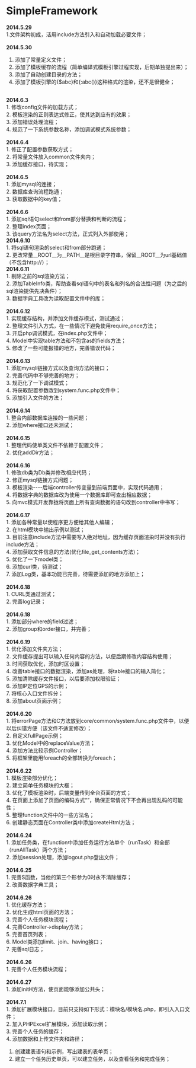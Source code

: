 SimpleFramework
===============

<b>2014.5.29</b><br/>
1.文件架构初成，活用include方法引入和自动加载必要文件；<br/>
<br/>
<b>2014.5.30</b><br/>
1. 添加了常量定义文件；<br/>
2. 添加了模板缓存的流程（简单编译式模板引擎过程实现，后期单独提出来）；<br/>
3. 添加了自动创建目录的方法；<br/>
4. 添加了模板引擎的{$abc}和{:abc()}这种格式的渲染，还不是很健全；<br/>
<br/>
<b>2014.6.3</b><br/>
1. 修改config文件的加载方式；<br/>
2. 模板渲染的正则表达式修正，使其达到应有的效果；<br/>
3. 添加错误处理流程；<br/>
4. 规范了一下系统参数名称，添加调试模式系统参数；<br/>
<br/>
<b>2014.6.4</b><br/>
1. 修正了配置参数获取方式；<br/>
2. 将常量文件放入common文件夹内；<br/>
3. 添加缓存接口，待实现；<br/>
<br/>
<b>2014.6.5</b><br/>
1. 添加mysql的连接；<br/>
2. 数据库查询流程跑通；<br/>
3. 获取数据中的key值；<br/>
<br/>
<b>2014.6.6</b><br/>
1. 添加sql语句select和from部分替换和判断的流程；<br/>
2. 整理index页面；<br/>
3. 该query方法名为select方法，正式列入外部使用；<br/>
<b>2014.6.10</b><br/>
1. 将sql语句渲染的select和from部分跑通；<br/>
2. 更改常量__ROOT__为__PATH__是根目录字符串，保留__ROOT__为url基础值（不包含http://）；<br/>
<b>2014.6.11</b><br/>
1. 剔除之前的sql渲染方法；<br/>
2. 添加TableInfo类，帮助查看sql语句中的表名和列名的合法性问题（为之后的sql渲染提供先决条件）；<br/>
3. 数据字典工具改为读取配置文件中的库；<br/>
<br/>
<b>2014.6.12</b><br/>
1. 实现缓存结构，并添加文件缓存模式，测试通过；<br/>
2. 整理文件引入方式，在一些情况下避免使用require_once方法；<br/>
3. 开启php调试模式，在index.php文件中；<br/>
4. Model中实现table方法和不包含as的fields方法；<br/>
5. 修改了一些可能报错的地方，完善错误代码；<br/>
<br/>
<b>2014.6.13</b><br/>
1. 添加mysqli链接方式以及查询方法的接口；<br/>
2. 完善代码中不够完善的地方；<br/>
3. 规范化了一下调试模式；<br/>
4. 将获取配置参数改到system.func.php文件中；<br/>
5. 添加引入文件的方法；<br/>
<br/>
<b>2014.6.14</b><br/>
1. 整合内部数据库连接的一些问题；<br/>
2. 添加where接口还未测试；<br/>
<br/>
<b>2014.6.15</b><br/>
1. 整理代码使单类文件不依赖于配置文件；<br/>
2. 优化addDir方法；<br/>
<br/>
<b>2014.6.16</b><br/>
1. 修改db类为Db类并修改相应代码；<br/>
2. 修正mysql链接方式问题；<br/>
3. 模板渲染----后端controller传变量到前端页面中，实现代码通用；<br/>
4. 将数据字典的数据库改为使用一个数据库即可查出相应数据；<br/>
5. 向mvc模式开发靠拢将页面上所有查询数据的语句改到controller中书写；<br/>
<br/>
<b>2014.6.17</b><br/>
1. 添加各种常量以使程序更方便给其他人编辑；<br/>
2. 在html模块中输出示例以测试；<br/>
3. 目前注意include方法中需要写入绝对地址，因为缓存页面渲染时并没有执行include方法；<br/>
4. 添加获取文件信息的方法(优化file_get_contents方法)；<br/>
5. 优化了一下model类；<br/>
6. 添加curl类，待测试；<br/>
7. 添加Log类，基本功能已完善，待需要添加的地方添加上；<br/>
<br/>
<b>2014.6.18</b><br/>
1. CURL类通过测试；<br/>
2. 完善log记录；<br/>
<br/>
<b>2014.6.18</b><br/>
1. 添加部分where的field过滤；<br/>
2. 添加group和order接口，并完善；<br/>
<br/>
<b>2014.6.19</b><br/>
1. 优化添加文件夹方法；<br/>
2. 文件缓存提出可以输入任何内容的方法，以便后期修改内容结构使用；<br/>
3. 时间获取优化，添加时区设置；<br/>
4. 改善table接口的数据渲染，添加as处理，将table接口的输入简化；<br/>
5. 添加清除缓存文件接口，以后要添加权限验证；<br/>
6. 添加IP定位GPS的示例；<br/>
7. 将核心入口文件拆分；<br/>
8. 添加about页面示例；<br/>
<br/>
<b>2014.6.20</b><br/>
1. 将errorPage方法和C方法放到core/common/system.func.php文件中，以便以后纠错方便（该文件不适宜修改）；<br/>
2. 自定义fullPage示例；<br/>
3. 优化Model中的replaceValue方法；<br/>
4. 添加方法比较示例Controller；<br/>
5. 将框架里能用foreach的全部转换为foreach；<br/>
<br/>
<b>2014.6.22</b><br/>
1. 模板渲染部分优化；<br/>
2. 建立简单任务模块的大框；<br/>
3. 优化了模板渲染时，后端变量传到全台页面的方式；<br/>
4. 在页面上添加了页面的编码方式“<meta content="text/html; charset=utf-8" http-equiv="Content-Type">”，确保正常情况下不会再出现乱码的可能性；<br/>
5. 整理function文件中的一些方法名；<br/>
6. 创建静态页面在Controller类中添加createHtml方法；<br/>
<br/>
<b>2014.6.24</b><br/>
1. 添加任务类，在function中添加任务运行方法单个（runTask）和全部（runAllTask）两个方法；<br/>
2. 添加session处理，添加logout.php登出文件；<br/>
<br/>
<b>2014.6.25</b><br/>
1. 完善S函数，当他的第三个形参为0时永不清除缓存；<br/>
2. 改善数据字典工具；<br/>
<br/>
<b>2014.6.26</b><br/>
1. 优化缓存方法；<br/>
2. 优化生成html页面的方法；<br/>
3. 完善个人任务模块流程；<br/>
4. 完善Controller->display方法；<br/>
5. 完善首页列表；<br/>
6. Model类添加limit、join、having接口；<br/>
7. 完善sql日志；<br/>
<br/>
<b>2014.6.26</b><br/>
1. 完善个人任务模块流程；<br/>
<br/>
<b>2014.6.27</b><br/>
1. 添加initH方法，使页面能够添加公共头；<br/>
<br/>
<b>2014.7.1</b><br/>
1. 添加扩展模块接口，目前只支持如下形式：模块名/模块名.php，即引入入口文件；<br/>
2. 加入PHPExcel扩展模块，添加读取示例；<br/>
3. 完善个人任务的缓存；<br/>
4. 添加数据和上传文件夹和路径；<br/>



1. 创建建表语句和示例，写出建表的表单页；
2. 建立一个任务历史单页，可以建立任务，以及查看任务和完成任务；










